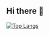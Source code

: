 ## Hi there 👋

[![Top Langs](https://github-readme-stats.vercel.app/api/top-langs/?username=yurarara23)](https://github.com/yurarara23/github-readme-stats)



